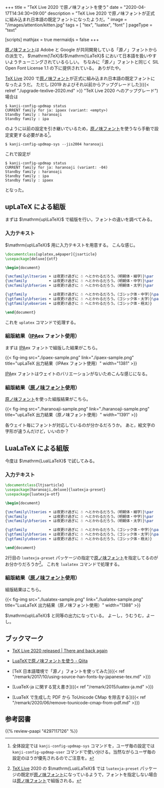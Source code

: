 +++
title = "TeX Live 2020 で原ノ味フォントを使う"
date =  "2020-04-17T14:34:30+09:00"
description = "TeX Live 2020 で原ノ味フォントが正式に組み込まれ日本語の既定フォントになったようだ。"
image = "/images/attention/kitten.jpg"
tags = [ "tex", "luatex", "font" ]
pageType = "text"

[scripts]
  mathjax = true
  mermaidjs = false
+++

[原ノ味フォント]は Adobe と Google が共同開発している「源ノ」フォントからの派生で， $\mathrm{\TeX}$/$\mathrm{\LaTeX}$ において日本語を扱いやすいようチューニングされているらしい。
ちなみに「源ノ」フォントと同じく SIL Open Font License 1.1 の下に提供されている。
ありがたや。

[TeX Live] 2020 で[原ノ味フォント]が正式に組み込まれ日本語の既定フォントになったようだ。
ただし [2019 およびそれ以前からアップグレードした]({{< relref "./upgrade-texlive-2020.md" >}} "TeX Live 2020 へのアップグレード")場合は

```text
$ kanji-config-updmap status
CURRENT family for ja: ipaex (variant: <empty>)
Standby family : haranoaji
Standby family : ipa
```

のように以前の設定を引き継いでいるため，[原ノ味フォント]を使うなら手動で設定変更する必要がある[^kanji1]。

[^kanji1]: 全体設定では `kanji-config-updmap-sys` コマンドを，ユーザ毎の設定では `kanji-config-updmap-user` コマンドで使い分ける。当然ながらユーザ毎の設定のほうが優先されるのでご注意を。

```text
$ kanji-config-updmap-sys --jis2004 haranoaji
```

これで設定が

```text
$ kanji-config-updmap status
CURRENT family for ja: haranoaji (variant: -04)
Standby family : haranoaji
Standby family : ipa
Standby family : ipaex
```

となった。

## upLaTeX による組版

まずは $\mathrm{up\LaTeX}$ で組版を行い，フォントの違いを調べてみる。

### 入力テキスト

$\mathrm{up\LaTeX}$ 用に入力テキストを用意する。
こんな感じ。

```latex
\documentclass[uplatex,a4paper]{jsarticle}
\usepackage[deluxe]{otf}

\begin{document}

{\mcfamily\ltseries ☂ は夜更け過ぎに ☃ へとかわるだろう。（明朝体・細字）}\par
{\mcfamily          ☂ は夜更け過ぎに ☃ へとかわるだろう。（明朝体・中字）}\par
{\mcfamily\bfseries ☂ は夜更け過ぎに ☃ へとかわるだろう。（明朝体・太字）}\par

{\gtfamily          ☂ は夜更け過ぎに ☃ へとかわるだろう。（ゴシック体・中字）}\par
{\gtfamily\bfseries ☂ は夜更け過ぎに ☃ へとかわるだろう。（ゴシック体・太字）}\par
{\gtfamily\ebseries ☂ は夜更け過ぎに ☃ へとかわるだろう。（ゴシック体・極太）}

\end{document}
```

これを `uplatex` コマンドで処理する。

### 組版結果（[IPA]ex フォント使用）

まずは [IPA]ex フォントで組版した結果がこちら。

{{< fig-img src="./ipaex-sample.png" link="./ipaex-sample.png" title="upLaTeX 出力結果（IPAex フォント使用）" width="1381" >}}

[IPA]ex フォントはウェイトのバリエーションがないためこんな感じになる。

### 組版結果（[原ノ味フォント]使用）

[原ノ味フォント]を使った組版結果がこちら。

{{< fig-img src="./haranoaji-sample.png" link="./haranoaji-sample.png" title="upLaTeX 出力結果（原ノ味フォント使用）" width="1391" >}}

各ウェイト毎にフォントが対応しているのが分かるだろうか。
あと，絵文字の字形が違うんだけど，いいのか？

## LuaLaTeX による組版

今度は $\mathrm{Lua\LaTeX}$ で試してみる。

### 入力テキスト

```latex {hl_lines=[2]}
\documentclass{ltjsarticle}
\usepackage[haranoaji,deluxe]{luatexja-preset}
\usepackage{luatexja-otf}

\begin{document}

{\mcfamily\ltseries ☂ は夜更け過ぎに ☃ へとかわるだろう。（明朝体・細字）}\par
{\mcfamily          ☂ は夜更け過ぎに ☃ へとかわるだろう。（明朝体・中字）}\par
{\mcfamily\bfseries ☂ は夜更け過ぎに ☃ へとかわるだろう。（明朝体・太字）}\par

{\gtfamily          ☂ は夜更け過ぎに ☃ へとかわるだろう。（ゴシック体・中字）}\par
{\gtfamily\bfseries ☂ は夜更け過ぎに ☃ へとかわるだろう。（ゴシック体・太字）}\par
{\gtfamily\ebseries ☂ は夜更け過ぎに ☃ へとかわるだろう。（ゴシック体・極太）}

\end{document}
```

2行目の `luatexja-preset` パッケージの指定で[原ノ味フォント]を指定してるのがお分かりだろうか[^kanji2]。
これを `lualatex` コマンドで処理する。

[^kanji2]: [TeX Live] 2020 の $\mathrm{Lua\LaTeX}$ では `luatexja-preset` パッケージの既定が[原ノ味フォント]になっているようで，フォントを指定しない場合は[原ノ味フォント]で組版される。

### 組版結果（[原ノ味フォント]使用）

組版結果はこちら。

{{< fig-img src="./lualatex-sample.png" link="./lualatex-sample.png" title="LuaLaTeX 出力結果（原ノ味フォント使用）" width="1388" >}}

$\mathrm{up\LaTeX}$ と同等の出力になっている。
よーし，うむうむ，よーし。

## ブックマーク

- [TeX Live 2020 released | There and back again](https://www.preining.info/blog/2020/04/tex-live-2020-released/)
- [LuaTeXで原ノ味フォントを使う - Qiita](https://qiita.com/trueroad/items/5030c9460da71065a721)

- [TeX 日本語環境で「源ノ」フォントを使ってみた]({{< ref "/remark/2017/10/using-source-han-fonts-by-japanese-tex.md" >}})
- [LuaTeX-ja に関する覚え書き]({{< ref "/remark/2015/luatex-ja.md" >}})
- [LuaTeX で生成した PDF から ToUnicode CMap を除去する]({{< ref "/remark/2020/06/remove-tounicode-cmap-from-pdf.md" >}})

[Ubuntu]: https://www.ubuntu.com/ "The leading operating system for PCs, IoT devices, servers and the cloud | Ubuntu"
[TeX Live]: http://www.tug.org/texlive/ "TeX Live - TeX Users Group"
[原ノ味フォント]: https://github.com/trueroad/HaranoAjiFonts "trueroad/HaranoAjiFonts: 原ノ味フォント"
[IPA]: https://ipafont.ipa.go.jp/ "IPAexフォント/IPAフォント"

## 参考図書

{{% review-paapi "4297117126" %}} <!-- LaTeX2ε美文書作成入門 -->
